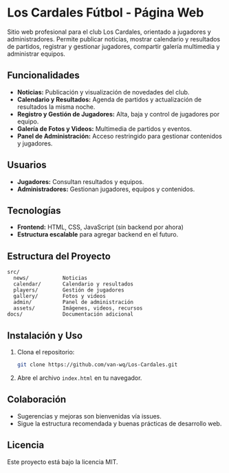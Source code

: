 # Los Cardales Fútbol - Página Web

Sitio web profesional para el club Los Cardales, orientado a jugadores y administradores. Permite publicar noticias, mostrar calendario y resultados de partidos, registrar y gestionar jugadores, compartir galería multimedia y administrar equipos.

## Funcionalidades
- **Noticias:** Publicación y visualización de novedades del club.
- **Calendario y Resultados:** Agenda de partidos y actualización de resultados la misma noche.
- **Registro y Gestión de Jugadores:** Alta, baja y control de jugadores por equipo.
- **Galería de Fotos y Videos:** Multimedia de partidos y eventos.
- **Panel de Administración:** Acceso restringido para gestionar contenidos y jugadores.

## Usuarios
- **Jugadores:** Consultan resultados y equipos.
- **Administradores:** Gestionan jugadores, equipos y contenidos.

## Tecnologías
- **Frontend:** HTML, CSS, JavaScript (sin backend por ahora)
- **Estructura escalable** para agregar backend en el futuro.

## Estructura del Proyecto
```
src/
  news/           Noticias
  calendar/       Calendario y resultados
  players/        Gestión de jugadores
  gallery/        Fotos y videos
  admin/          Panel de administración
  assets/         Imágenes, videos, recursos
docs/             Documentación adicional
```

## Instalación y Uso
1. Clona el repositorio:
   ```bash
   git clone https://github.com/van-wq/Los-Cardales.git
   ```
2. Abre el archivo `index.html` en tu navegador.

## Colaboración
- Sugerencias y mejoras son bienvenidas vía issues.
- Sigue la estructura recomendada y buenas prácticas de desarrollo web.

## Licencia
Este proyecto está bajo la licencia MIT.
